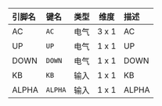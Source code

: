 <!--
DO NOT EDIT THIS FILE DIRECTLY.
This file is generated by tools/comp-docs.js.
All changes will be overwritten by regeneration.
-->

<slot class="model-pins">

| 引脚名 | 键名 | 类型 | 维度 | 描述 |
|:------ |:---- |:----:|:----:|:---- |
| AC | `AC` | 电气 | 3 x 1 | AC |
| UP | `UP` | 电气 | 1 x 1 | UP |
| DOWN | `DOWN` | 电气 | 1 x 1 | DOWN |
| KB | `KB` | 输入 | 1 x 1 | KB |
| ALPHA | `ALPHA` | 输入 | 1 x 1 | ALPHA |

</slot>
